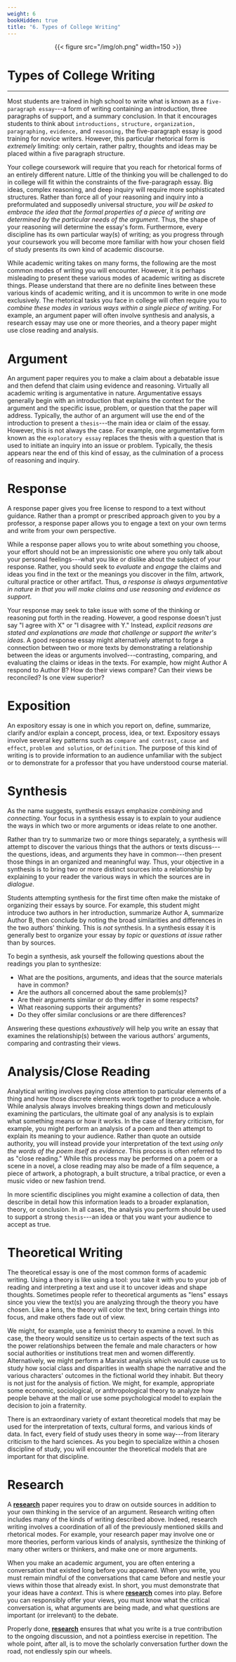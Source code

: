 ```yaml
---
weight: 6
bookHidden: true
title: "6. Types of College Writing"
---
```


<div style="text-align:center">{{< figure src="/img/oh.png" width=150 >}}</div>

# Types of College Writing

---

Most students are trained in high school to write what is known as a
`five-paragraph essay`---a form of writing containing an introduction, three
paragraphs of support, and a summary conclusion. In that it encourages
students to think about `introductions,` `structure,` `organization,`
`paragraphing,` `evidence,` and `reasoning,` the five-paragraph essay is good
training for novice writers. However, this particular rhetorical form is
*extremely* limiting: only certain, rather paltry, thoughts and ideas
may be placed within a five paragraph structure.

Your college coursework will require that you reach for rhetorical forms
of an entirely different nature. Little of the thinking you will be
challenged to do in college will fit within the constraints of the
five-paragraph essay. Big ideas, complex reasoning, and deep inquiry
will require more sophisticated structures. Rather than force all of
your reasoning and inquiry into a preformulated and supposedly universal
structure, *you will be asked to embrace the idea that the formal
properties of a piece of writing are determined by the particular needs
of the argument*. Thus, the shape of your reasoning will determine the
essay's form. Furthermore, every discipline has its own particular
way(s) of writing; as you progress through your coursework you will
become more familiar with how your chosen field of study presents its
own kind of academic discourse.

While academic writing takes on many forms, the following are the most
common modes of writing you will encounter. However, it is perhaps
misleading to present these various modes of academic writing as
discrete things. Please understand that there are no definite lines
between these various kinds of academic writing, and it is uncommon to
write in one mode exclusively. The rhetorical tasks you face in college
will often require you to *combine these modes in various ways within a
single piece of writing*. For example, an argument paper will often
involve synthesis and analysis, a research essay may use one or more
theories, and a theory paper might use close reading and analysis.

# Argument

An argument paper requires you to make a claim about a debatable issue
and then defend that claim using evidence and reasoning. Virtually all
academic writing is argumentative in nature. Argumentative essays
generally begin with an introduction that explains the context for the
argument and the specific issue, problem, or question that the paper
will address. Typically, the author of an argument will use the end of
the introduction to present a `thesis`---the main idea or claim of the
essay. However, this is not always the case. For example, one
argumentative form known as the `exploratory essay` replaces the
thesis with a question that is used to initiate an inquiry into an issue
or problem. Typically, the thesis appears near the end of this kind of
essay, as the culmination of a process of reasoning and inquiry.

# Response

A response paper gives you free license to respond to a text without
guidance. Rather than a prompt or prescribed approach given to you by a
professor, a response paper allows you to engage a text on your own
terms and write from your own perspective.

While a response paper allows you to write about something you choose,
your effort should not be an impressionistic one where you only talk
about your personal feelings---what you like or dislike about the subject of your response.
Rather, you should seek to *evaluate* and *engage* the claims and ideas
you find in the text or the meanings you discover in the film, artwork, cultural practice
or other artifact. Thus, *a response is always argumentative in nature
in that you will make claims and use reasoning and evidence as support*.

Your response may seek to take issue with some of the thinking or
reasoning put forth in the reading. However, a good response doesn't
just say "I agree with X" or "I disagree with Y." Instead, *explicit
reasons are stated and explanations are made that challenge or support
the writer's ideas*. A good response essay might alternatively attempt
to forge a connection between two or more texts by demonstrating a
relationship between the ideas or arguments involved---contrasting,
comparing, and evaluating the claims or ideas in the texts. For example,
how might Author A respond to Author B? How do their views compare? Can
their views be reconciled? Is one view superior?

# Exposition

An expository essay is one in which you report on, define, summarize,
clarify and/or explain a concept, process, idea, or text. Expository
essays involve several key patterns such as `compare and contrast`, `cause
and effect`, `problem and solution`, or `definition`. The purpose of this
kind of writing is to provide information to an audience unfamiliar with
the subject or to demonstrate for a professor that you have understood
course material.

# Synthesis

As the name suggests, synthesis essays emphasize *combining* and
*connecting*. Your focus in a synthesis essay is to explain to your
audience the ways in which two or more arguments or ideas relate to one
another.

Rather than try to summarize two or more things separately, a synthesis will
attempt to discover the various things that the authors or texts discuss---the
questions, ideas, and arguments they have in common---then present those
things in an organized and meaningful way. Thus, your objective in a
synthesis is to bring two or more distinct sources into a relationship
by explaining to your reader the various ways in which the sources are
in *dialogue*.

Students attempting synthesis for the first time often make the mistake
of organizing their essays by source. For example, this student might
introduce two authors in her introduction, summarize Author A, summarize
Author B, then conclude by noting the broad similarities and differences
in the two authors' thinking. This is *not* synthesis. In a synthesis
essay it is generally best to organize your essay by *topic* or
*questions at issue* rather than by sources.

To begin a synthesis, ask yourself the following questions about the
readings you plan to synthesize:

- What are the positions, arguments, and ideas that the source materials have in common? 
- Are the authors all concerned about the same problem(s)? 
- Are their arguments similar or do they differ in some respects? 
- What reasoning supports their arguments? 
- Do they offer similar conclusions or are there differences?

Answering these questions *exhaustively* will help you write an essay that
examines the relationship(s) between the various authors' arguments,
comparing and contrasting their views.

# Analysis/Close Reading

Analytical writing involves paying close attention to particular
elements of a thing and how those discrete elements work together to
produce a whole. While analysis always involves breaking things down and
meticulously examining the particulars, the ultimate goal of any
analysis is to explain what something means or how it works. In the case
of literary criticism, for example, you might perform an analysis of a
poem and then attempt to explain its meaning to your audience. Rather
than quote an outside authority, you will instead provide your
interpretation of the text *using only the words of the poem itself as
evidence*. This process is often referred to as "close reading." While
this process may be performed on a poem or a scene in a novel, a close
reading may also be made of a film sequence, a piece of artwork, a
photograph, a built structure, a tribal practice, or even a music video or new fashion
trend.

In more scientific disciplines you might examine a collection of data,
then describe in detail how this information leads to a broader
explanation, theory, or conclusion. In all cases, the analysis you
perform should be used to support a strong `thesis`---an idea or that you
want your audience to accept as true.

# Theoretical Writing

The theoretical essay is one of the most common forms of academic
writing. Using a theory is like using a tool: you take it with you to
your job of reading and interpreting a text and use it to uncover ideas
and shape thoughts. Sometimes people refer to theoretical arguments as
"lens" essays since you view the text(s) you are analyzing through the
theory you have chosen. Like a lens, the theory will color the text,
bring certain things into focus, and make others fade out of view.

We might, for example, use a feminist theory to examine a novel. In this
case, the theory would sensitize us to certain aspects of the text such
as the power relationships between the female and male characters or how
social authorities or institutions treat men and women differently.
Alternatively, we might perform a Marxist analysis which would cause us
to study how social class and disparities in wealth shape the narrative
and the various characters' outcomes in the fictional world they
inhabit. But theory is not just for the analysis of fiction. We might,
for example, appropriate some economic, sociological, or anthropological
theory to analyze how people behave at the mall or use some
psychological model to explain the decision to join a fraternity.

There is an extraordinary variety of extant theoretical models that may
be used for the interpretation of texts, cultural forms, and various
kinds of data. In fact, every field of study uses theory in some way---from
literary criticism to the hard sciences. As you begin to specialize
within a chosen discipline of study, you will encounter the theoretical
models that are important for that discipline.

# Research


A [**research**](/resources/open-handbook/chapter-12) paper requires you to draw on outside sources in
addition to your own thinking in the service of an argument. Research writing often includes many of
the kinds of writing described above. Indeed, research writing involves
a coordination of all of the previously mentioned skills and rhetorical
modes. For example, your research paper may involve one or more
theories, perform various kinds of analysis, synthesize the thinking of
many other writers or thinkers, and make one or more arguments.

When you make an academic argument, you are often entering a
conversation that existed long before you appeared. When you write, you
must remain mindful of the conversations that came before and nestle
your views within those that already exist. In short, you must
demonstrate that your ideas have a *context*. This is where
[**research**](/resources/open-handbook/chapter-12) comes into play. Before you can responsibly offer
your views, you must know what the critical conversation is, what
arguments are being made, and what questions are important (or
irrelevant) to the debate.

Properly done, [**research**](/resources/open-handbook/chapter-12) ensures that what you write is a true contribution to the ongoing discussion, and not a pointless
exercise in repetition. The whole point, after all, is to move the
scholarly conversation further down the road, not endlessly spin our wheels.
